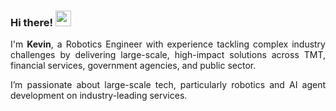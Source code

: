 ### Hi there! <img src="https://emojis.slackmojis.com/emojis/images/1536351075/4594/blob-wave.gif" width="25"/>

<div align="justify">
  
I'm **Kevin**, a Robotics Engineer with experience tackling complex industry challenges by delivering large-scale, high-impact solutions across TMT, financial services, government agencies, and public sector.

I’m passionate about large-scale tech, particularly robotics and AI agent development on industry-leading services.
</div>
